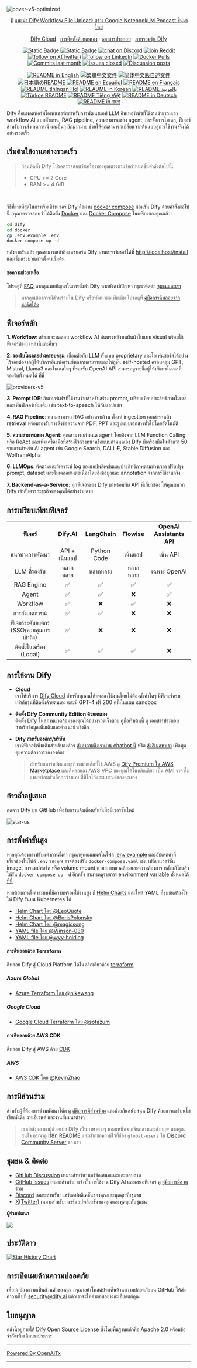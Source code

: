 ![cover-v5-optimized](./images/GitHub_README_if.png)

<p align="center">
  📌 <a href="https://dify.ai/blog/introducing-dify-workflow-file-upload-a-demo-on-ai-podcast">แนะนำ Dify Workflow File Upload: สร้าง Google NotebookLM Podcast ขึ้นมาใหม่</a>
</p>

<p align="center">
  <a href="https://cloud.dify.ai">Dify Cloud</a> ·
  <a href="https://docs.dify.ai/getting-started/install-self-hosted">การติดตั้งด้วยตนเอง</a> ·
  <a href="https://docs.dify.ai">เอกสารประกอบ</a> ·
  <a href="https://dify.ai/pricing">ภาพรวมรุ่น Dify</a>
</p>

<p align="center">
    <a href="https://dify.ai" target="_blank">
        <img alt="Static Badge" src="https://img.shields.io/badge/Product-F04438"></a>
    <a href="https://dify.ai/pricing" target="_blank">
        <img alt="Static Badge" src="https://img.shields.io/badge/free-pricing?logo=free&color=%20%23155EEF&label=pricing&labelColor=%20%23528bff"></a>
    <a href="https://discord.gg/FngNHpbcY7" target="_blank">
        <img src="https://img.shields.io/discord/1082486657678311454?logo=discord&labelColor=%20%235462eb&logoColor=%20%23f5f5f5&color=%20%235462eb"
            alt="chat on Discord"></a>
    <a href="https://reddit.com/r/difyai" target="_blank">  
        <img src="https://img.shields.io/reddit/subreddit-subscribers/difyai?style=plastic&logo=reddit&label=r%2Fdifyai&labelColor=white"
            alt="join Reddit"></a>
    <a href="https://twitter.com/intent/follow?screen_name=dify_ai" target="_blank">
        <img src="https://img.shields.io/twitter/follow/dify_ai?logo=X&color=%20%23f5f5f5"
            alt="follow on X(Twitter)"></a>
    <a href="https://www.linkedin.com/company/langgenius/" target="_blank">
        <img src="https://custom-icon-badges.demolab.com/badge/LinkedIn-0A66C2?logo=linkedin-white&logoColor=fff"
            alt="follow on LinkedIn"></a>
    <a href="https://hub.docker.com/u/langgenius" target="_blank">
        <img alt="Docker Pulls" src="https://img.shields.io/docker/pulls/langgenius/dify-web?labelColor=%20%23FDB062&color=%20%23f79009"></a>
    <a href="https://github.com/langgenius/dify/graphs/commit-activity" target="_blank">
        <img alt="Commits last month" src="https://img.shields.io/github/commit-activity/m/langgenius/dify?labelColor=%20%2332b583&color=%20%2312b76a"></a>
    <a href="https://github.com/langgenius/dify/" target="_blank">
        <img alt="Issues closed" src="https://img.shields.io/github/issues-search?query=repo%3Alanggenius%2Fdify%20is%3Aclosed&label=issues%20closed&labelColor=%20%237d89b0&color=%20%235d6b98"></a>
    <a href="https://github.com/langgenius/dify/discussions/" target="_blank">
        <img alt="Discussion posts" src="https://img.shields.io/github/discussions/langgenius/dify?labelColor=%20%239b8afb&color=%20%237a5af8"></a>
</p>

<p align="center">
  <a href="./README.md"><img alt="README in English" src="https://img.shields.io/badge/English-d9d9d9"></a>
  <a href="./README_TW.md"><img alt="繁體中文文件" src="https://img.shields.io/badge/繁體中文-d9d9d9"></a>
  <a href="./README_CN.md"><img alt="简体中文版自述文件" src="https://img.shields.io/badge/简体中文-d9d9d9"></a>
  <a href="./README_JA.md"><img alt="日本語のREADME" src="https://img.shields.io/badge/日本語-d9d9d9"></a>
  <a href="./README_ES.md"><img alt="README en Español" src="https://img.shields.io/badge/Español-d9d9d9"></a>
  <a href="./README_FR.md"><img alt="README en Français" src="https://img.shields.io/badge/Français-d9d9d9"></a>
  <a href="./README_KL.md"><img alt="README tlhIngan Hol" src="https://img.shields.io/badge/Klingon-d9d9d9"></a>
  <a href="./README_KR.md"><img alt="README in Korean" src="https://img.shields.io/badge/한국어-d9d9d9"></a>
  <a href="./README_AR.md"><img alt="README بالعربية" src="https://img.shields.io/badge/العربية-d9d9d9"></a>
  <a href="./README_TR.md"><img alt="Türkçe README" src="https://img.shields.io/badge/Türkçe-d9d9d9"></a>
  <a href="./README_VI.md"><img alt="README Tiếng Việt" src="https://img.shields.io/badge/Ti%E1%BA%BFng%20Vi%E1%BB%87t-d9d9d9"></a>
  <a href="./README_DE.md"><img alt="README in Deutsch" src="https://img.shields.io/badge/German-d9d9d9"></a>
  <a href="./README_BN.md"><img alt="README in বাংলা" src="https://img.shields.io/badge/বাংলা-d9d9d9"></a>
</p>

Dify คือแพลตฟอร์มโอเพ่นซอร์สสำหรับการพัฒนาแอป LLM อินเทอร์เฟซที่ใช้งานง่ายรวมเอา workflow AI แบบตัวแทน, RAG pipeline, ความสามารถของ agent, การจัดการโมเดล, ฟีเจอร์สำหรับการสังเกตการณ์ และอื่นๆ อีกมากมาย ช่วยให้คุณสามารถเปลี่ยนจากต้นแบบสู่การใช้งานจริงได้อย่างรวดเร็ว

## เริ่มต้นใช้งานอย่างรวดเร็ว

> ก่อนติดตั้ง Dify โปรดตรวจสอบว่าเครื่องของคุณตรงตามข้อกำหนดขั้นต่ำดังต่อไปนี้:
>
> - CPU >= 2 Core
> - RAM >= 4 GiB

</br>

วิธีที่ง่ายที่สุดในการเริ่มเซิร์ฟเวอร์ Dify คือผ่าน [docker compose](docker/docker-compose.yaml) ก่อนรัน Dify ด้วยคำสั่งต่อไปนี้ กรุณาตรวจสอบว่าได้ติดตั้ง [Docker](https://docs.docker.com/get-docker/) และ [Docker Compose](https://docs.docker.com/compose/install/) ในเครื่องของคุณแล้ว:

```bash
cd dify
cd docker
cp .env.example .env
docker compose up -d
```

หลังจากรันแล้ว คุณสามารถเข้าถึงแดชบอร์ด Dify ผ่านเบราว์เซอร์ได้ที่ [http://localhost/install](http://localhost/install) และเริ่มกระบวนการตั้งค่าเริ่มต้น

#### ขอความช่วยเหลือ

โปรดดูที่ [FAQ](https://docs.dify.ai/getting-started/install-self-hosted/faqs) หากคุณพบปัญหาในการตั้งค่า Dify หากยังคงมีปัญหา กรุณาติดต่อ [ชุมชนและเรา](#community--contact)

> หากคุณต้องการมีส่วนร่วมใน Dify หรือพัฒนาต่อเพิ่มเติม โปรดดูที่ [คู่มือการดีพลอยจากซอร์สโค้ด](https://docs.dify.ai/getting-started/install-self-hosted/local-source-code)

## ฟีเจอร์หลัก

**1. Workflow**:
สร้างและทดสอบ workflow AI อันทรงพลังบนผืนผ้าใบแบบ visual พร้อมใช้ฟีเจอร์ต่างๆ เหล่านี้และอื่นๆ

**2. รองรับโมเดลอย่างครอบคลุม**:
เชื่อมต่อกับ LLM ทั้งแบบ proprietary และโอเพ่นซอร์สได้อย่างไร้รอยต่อจากผู้ให้บริการอินเฟอเรนซ์หลากหลายรายและโซลูชัน self-hosted ครอบคลุม GPT, Mistral, Llama3 และโมเดลใดๆ ที่รองรับ OpenAI API สามารถดูรายชื่อผู้ให้บริการโมเดลที่รองรับทั้งหมดได้ [ที่นี่](https://docs.dify.ai/getting-started/readme/model-providers)

![providers-v5](https://github.com/langgenius/dify/assets/13230914/5a17bdbe-097a-4100-8363-40255b70f6e3)

**3. Prompt IDE**:
อินเทอร์เฟซที่ใช้งานง่ายสำหรับสร้าง prompt, เปรียบเทียบประสิทธิภาพโมเดล และเพิ่มฟีเจอร์เพิ่มเติม เช่น text-to-speech ให้กับแอปแชท

**4. RAG Pipeline**:
ความสามารถ RAG อย่างครบถ้วน ตั้งแต่ ingestion เอกสารจนถึง retrieval พร้อมรองรับการดึงข้อความจาก PDF, PPT และรูปแบบเอกสารทั่วไปโดยอัตโนมัติ

**5. ความสามารถของ Agent**:
คุณสามารถกำหนด agent โดยอิงจาก LLM Function Calling หรือ ReAct และเพิ่มเครื่องมือที่สร้างไว้ล่วงหน้าหรือแบบกำหนดเอง Dify มีเครื่องมือในตัวกว่า 50 รายการสำหรับ AI agent เช่น Google Search, DALL·E, Stable Diffusion และ WolframAlpha

**6. LLMOps**:
ติดตามและวิเคราะห์ log ของแอปพลิเคชันและประสิทธิภาพตามช่วงเวลา ปรับปรุง prompt, dataset และโมเดลอย่างต่อเนื่องโดยอิงข้อมูลและ annotation จากการใช้งานจริง

**7. Backend-as-a-Service**:
ทุกฟีเจอร์ของ Dify มาพร้อมกับ API ที่เกี่ยวข้อง ให้คุณผนวก Dify เข้ากับตรรกะธุรกิจของคุณได้อย่างง่ายดาย

## การเปรียบเทียบฟีเจอร์

<table style="width: 100%;">
  <tr>
    <th align="center">ฟีเจอร์</th>
    <th align="center">Dify.AI</th>
    <th align="center">LangChain</th>
    <th align="center">Flowise</th>
    <th align="center">OpenAI Assistants API</th>
  </tr>
  <tr>
    <td align="center">แนวทางการพัฒนา</td>
    <td align="center">API + เน้นแอป</td>
    <td align="center">Python Code</td>
    <td align="center">เน้นแอป</td>
    <td align="center">เน้น API</td>
  </tr>
  <tr>
    <td align="center">LLM ที่รองรับ</td>
    <td align="center">หลากหลาย</td>
    <td align="center">หลากหลาย</td>
    <td align="center">หลากหลาย</td>
    <td align="center">เฉพาะ OpenAI</td>
  </tr>
  <tr>
    <td align="center">RAG Engine</td>
    <td align="center">✅</td>
    <td align="center">✅</td>
    <td align="center">✅</td>
    <td align="center">✅</td>
  </tr>
  <tr>
    <td align="center">Agent</td>
    <td align="center">✅</td>
    <td align="center">✅</td>
    <td align="center">❌</td>
    <td align="center">✅</td>
  </tr>
  <tr>
    <td align="center">Workflow</td>
    <td align="center">✅</td>
    <td align="center">❌</td>
    <td align="center">✅</td>
    <td align="center">❌</td>
  </tr>
  <tr>
    <td align="center">การสังเกตการณ์</td>
    <td align="center">✅</td>
    <td align="center">✅</td>
    <td align="center">❌</td>
    <td align="center">❌</td>
  </tr>
  <tr>
    <td align="center">ฟีเจอร์ระดับองค์กร (SSO/ควบคุมการเข้าถึง)</td>
    <td align="center">✅</td>
    <td align="center">❌</td>
    <td align="center">❌</td>
    <td align="center">❌</td>
  </tr>
  <tr>
    <td align="center">ติดตั้งในเครื่อง (Local)</td>
    <td align="center">✅</td>
    <td align="center">✅</td>
    <td align="center">✅</td>
    <td align="center">❌</td>
  </tr>
</table>

## การใช้งาน Dify

- **Cloud </br>**
  เราให้บริการ [Dify Cloud](https://dify.ai) สำหรับทุกคนได้ทดลองใช้งานโดยไม่ต้องตั้งค่าใดๆ มีฟีเจอร์ครบเท่ากับรุ่นที่ติดตั้งด้วยตนเอง และมี GPT-4 ฟรี 200 ครั้งในแผน sandbox

- **ติดตั้ง Dify Community Edition ด้วยตนเอง</br>**
  ติดตั้ง Dify ในสภาพแวดล้อมของคุณได้อย่างรวดเร็วด้วย [คู่มือเริ่มต้นนี้](#quick-start)
  ดู [เอกสารประกอบ](https://docs.dify.ai) สำหรับข้อมูลเพิ่มเติมและคำแนะนำเชิงลึก

- **Dify สำหรับองค์กร/บริษัท</br>**
  เรามีฟีเจอร์เพิ่มเติมสำหรับองค์กร [ส่งคำถามถึงเราผ่าน chatbot นี้](https://udify.app/chat/22L1zSxg6yW1cWQg) หรือ [ส่งอีเมลหาเรา](mailto:business@dify.ai?subject=[GitHub]Business%20License%20Inquiry) เพื่อพูดคุยความต้องการขององค์กร </br>
  > สำหรับสตาร์ทอัพและธุรกิจขนาดเล็กที่ใช้ AWS ดู [Dify Premium ใน AWS Marketplace](https://aws.amazon.com/marketplace/pp/prodview-t22mebxzwjhu6) และดีพลอยลง AWS VPC ของคุณได้ในคลิกเดียว เป็น AMI ราคาไม่แพงพร้อมตัวเลือกสร้างแอปที่มีโลโก้และแบรนด์ของคุณเอง

## ก้าวล้ำอยู่เสมอ

กดดาว Dify บน GitHub เพื่อรับการแจ้งเตือนทันทีเมื่อมีเวอร์ชันใหม่

![star-us](https://github.com/langgenius/dify/assets/13230914/b823edc1-6388-4e25-ad45-2f6b187adbb4)

## การตั้งค่าขั้นสูง

หากคุณต้องการปรับแต่งการตั้งค่า กรุณาดูคอมเมนต์ในไฟล์ [.env.example](docker/.env.example) และอัปเดตค่าที่เกี่ยวข้องในไฟล์ `.env` ของคุณ อาจต้องปรับ `docker-compose.yaml` เช่น เปลี่ยนเวอร์ชัน image, การแมปพอร์ต หรือ volume mount ตามสภาพแวดล้อมและความต้องการ หลังแก้ไขแล้วให้รัน `docker-compose up -d` อีกครั้ง สามารถดูรายการ environment variable ทั้งหมดได้ [ที่นี่](https://docs.dify.ai/getting-started/install-self-hosted/environments)

หากต้องการตั้งค่าระบบที่มีความพร้อมใช้งานสูง มี [Helm Charts](https://helm.sh/) และไฟล์ YAML ที่ชุมชนสร้างไว้ให้ Dify รันบน Kubernetes ได้

- [Helm Chart โดย @LeoQuote](https://github.com/douban/charts/tree/master/charts/dify)
- [Helm Chart โดย @BorisPolonsky](https://github.com/BorisPolonsky/dify-helm)
- [Helm Chart โดย @magicsong](https://github.com/magicsong/ai-charts)
- [YAML file โดย @Winson-030](https://github.com/Winson-030/dify-kubernetes)
- [YAML file โดย @wyy-holding](https://github.com/wyy-holding/dify-k8s)

#### การดีพลอยด้วย Terraform

ดีพลอย Dify สู่ Cloud Platform ได้ในคลิกเดียวด้วย [terraform](https://www.terraform.io/)

##### Azure Global

- [Azure Terraform โดย @nikawang](https://github.com/nikawang/dify-azure-terraform)

##### Google Cloud

- [Google Cloud Terraform โดย @sotazum](https://github.com/DeNA/dify-google-cloud-terraform)

#### การดีพลอยด้วย AWS CDK

ดีพลอย Dify สู่ AWS ด้วย [CDK](https://aws.amazon.com/cdk/)

##### AWS

- [AWS CDK โดย @KevinZhao](https://github.com/aws-samples/solution-for-deploying-dify-on-aws)

## การมีส่วนร่วม

สำหรับผู้ที่ต้องการร่วมพัฒนาโค้ด ดู [คู่มือการมีส่วนร่วม](https://github.com/langgenius/dify/blob/main/CONTRIBUTING.md)
และช่วยกันสนับสนุน Dify ด้วยการแชร์บนโซเชียลมีเดีย งานอีเวนต์ และงานสัมมนาต่างๆ

> เรากำลังมองหาผู้ช่วยแปล Dify เป็นภาษาต่างๆ นอกเหนือจากจีนกลางและอังกฤษ หากคุณสนใจ กรุณาดู [i18n README](https://github.com/langgenius/dify/blob/main/web/i18n/README.md) และฝากข้อความไว้ที่ช่อง `global-users` ใน [Discord Community Server](https://discord.gg/8Tpq4AcN9c) ของเรา

## ชุมชน & ติดต่อ

- [GitHub Discussion](https://github.com/langgenius/dify/discussions) เหมาะสำหรับ: แชร์ข้อเสนอแนะและสอบถาม
- [GitHub Issues](https://github.com/langgenius/dify/issues) เหมาะสำหรับ: แจ้งบั๊กการใช้งาน Dify.AI และเสนอฟีเจอร์ ดู [คู่มือการมีส่วนร่วม](https://github.com/langgenius/dify/blob/main/CONTRIBUTING.md)
- [Discord](https://discord.gg/FngNHpbcY7) เหมาะสำหรับ: แชร์แอปพลิเคชันของคุณและพูดคุยกับชุมชน
- [X(Twitter)](https://twitter.com/dify_ai) เหมาะสำหรับ: แชร์แอปพลิเคชันของคุณและพูดคุยกับชุมชน

**ผู้ร่วมพัฒนา**

<a href="https://github.com/langgenius/dify/graphs/contributors">
  <img src="https://contrib.rocks/image?repo=langgenius/dify" />
</a>

## ประวัติดาว

[![Star History Chart](https://api.star-history.com/svg?repos=langgenius/dify&type=Date)](https://star-history.com/#langgenius/dify&Date)

## การเปิดเผยด้านความปลอดภัย

เพื่อปกป้องความเป็นส่วนตัวของคุณ กรุณาอย่าโพสต์ประเด็นด้านความปลอดภัยบน GitHub ให้ส่งคำถามไปที่ security@dify.ai แล้วเราจะให้คำตอบอย่างละเอียดแก่คุณ

## ใบอนุญาต

คลังนี้อยู่ภายใต้ [Dify Open Source License](LICENSE) ซึ่งโดยพื้นฐานแล้วคือ Apache 2.0 พร้อมข้อจำกัดเพิ่มเติมบางประการ

---

[Powered By OpenAiTx](https://github.com/OpenAiTx/OpenAiTx)

---